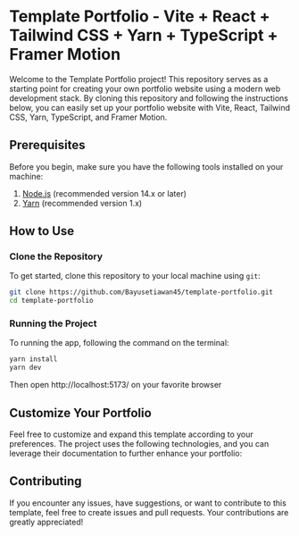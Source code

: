 # Template Portfolio - Vite + React + Tailwind CSS + Yarn + TypeScript + Framer Motion

Welcome to the Template Portfolio project! This repository serves as a starting point for creating your own portfolio website using a modern web development stack. By cloning this repository and following the instructions below, you can easily set up your portfolio website with Vite, React, Tailwind CSS, Yarn, TypeScript, and Framer Motion.

## Prerequisites

Before you begin, make sure you have the following tools installed on your machine:

1. [Node.js](https://nodejs.org) (recommended version 14.x or later)
2. [Yarn](https://yarnpkg.com) (recommended version 1.x)

## How to Use

### Clone the Repository

To get started, clone this repository to your local machine using `git`:

```bash
git clone https://github.com/Bayusetiawan45/template-portfolio.git
cd template-portfolio
```

### Running the Project

To running the app, following the command on the terminal:

```bash
yarn install
yarn dev
```

Then open http://localhost:5173/ on your favorite browser

## Customize Your Portfolio

Feel free to customize and expand this template according to your preferences. The project uses the following technologies, and you can leverage their documentation to further enhance your portfolio:

## Contributing

If you encounter any issues, have suggestions, or want to contribute to this template, feel free to create issues and pull requests. Your contributions are greatly appreciated!
